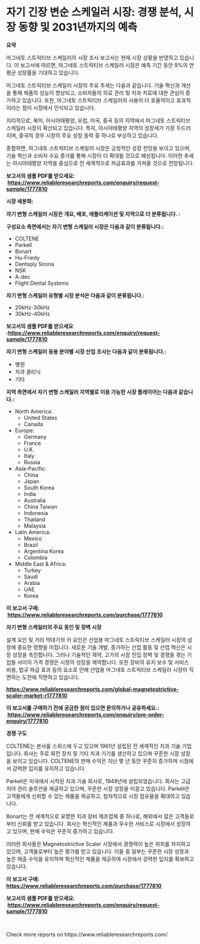 <p><h1>자기 긴장 변순 스케일러 시장: 경쟁 분석, 시장 동향 및 2031년까지의 예측</h1></p><p><strong>요약</strong></p>
<p><p>마그네토 스트릭티브 스케일러의 시장 조사 보고서는 현재 시장 상황을 반영하고 있습니다. 이 보고서에 따르면, 마그네토 스트릭티브 스케일러 시장은 예측 기간 동안 9%의 연평균 성장률을 기대하고 있습니다.</p><p>마그네토 스트릭티브 스케일러 시장의 주요 추세는 다음과 같습니다. 기술 혁신과 개선을 통해 제품의 성능이 향상되고, 소비자들의 의료 관리 및 치과 치료에 대한 관심이 증가하고 있습니다. 또한, 마그네토 스트릭티브 스케일러의 사용이 더 효율적이고 효과적이라는 점이 시장에서 인식되고 있습니다.</p><p>지리적으로, 북미, 아시아태평양, 유럽, 미국, 중국 등의 지역에서 마그네토 스트릭티브 스케일러 시장이 확산되고 있습니다. 특히, 아시아태평양 지역의 성장세가 가장 두드러지며, 중국의 경우 시장의 주요 성장 동력 중 하나로 부상하고 있습니다.</p><p>종합하면, 마그네토 스트릭티브 스케일러 시장은 긍정적인 성장 전망을 보이고 있으며, 기술 혁신과 소비자 수요 증가를 통해 시장이 더 확대될 것으로 예상됩니다. 이러한 추세는 아시아태평양 지역을 중심으로 전 세계적으로 파급효과를 가져올 것으로 전망됩니다.</p></p>
<p><strong>보고서의 샘플 PDF를 받으세요: &nbsp;<a href="https://www.reliableresearchreports.com/enquiry/request-sample/1777810">https://www.reliableresearchreports.com/enquiry/request-sample/1777810</a></strong></p>
<p><strong>시장 세분화:</strong></p>
<p><strong> 자기 변형 스케일러 시장은 개요, 배포, 애플리케이션 및 지역으로 더 분류됩니다. :</strong></p>
<p><strong>구성요소 측면에서는 자기 변형 스케일러 시장은 다음과 같이 분류됩니다.:</strong></p>
<p><ul><li>COLTENE</li><li>Parkell</li><li>Bonart</li><li>Hu-Friedy</li><li>Dentsply Sirona</li><li>NSK</li><li>A-dec</li><li>Flight Dental Systems</li></ul></p>
<p><strong> 자기 변형 스케일러 유형별 시장 분석은 다음과 같이 분류됩니다.:</strong></p>
<p><ul><li>20kHz-30kHz</li><li>30kHz-40kHz</li></ul></p>
<p><strong>보고서의 샘플 PDF를 받으세요 :<a href="https://www.reliableresearchreports.com/enquiry/request-sample/1777810">https://www.reliableresearchreports.com/enquiry/request-sample/1777810</a></strong></p>
<p><strong> 자기 변형 스케일러 응용 분야별 시장 산업 조사는 다음과 같이 분류됩니다.:</strong></p>
<p><ul><li>병원</li><li>치과 클리닉</li><li>기타</li></ul></p>
<p><strong>지역 측면에서 자기 변형 스케일러 지역별로 이용 가능한 시장 플레이어는 다음과 같습니다.:</strong></p>
<p><ul>
    <li>
        North America:
        <ul>
            <li>United States</li>
            <li>Canada</li>
        </ul>
    </li>
    <li>
        Europe:
        <ul>
            <li>Germany</li>
            <li>France</li>
            <li>U.K.</li>
            <li>Italy</li>
            <li>Russia</li>
        </ul>
    </li>
    <li>
        Asia-Pacific:
        <ul>
            <li>China</li>
            <li>Japan</li>
            <li>South Korea</li>
            <li>India</li>
            <li>Australia</li>
            <li>China Taiwan</li>
            <li>Indonesia</li>
            <li>Thailand</li>
            <li>Malaysia</li>
        </ul>
    </li>
    <li>
        Latin America:
        <ul>
            <li>Mexico</li>
            <li>Brazil</li>
            <li>Argentina Korea</li>
            <li>Colombia</li>
        </ul>
    </li>
    <li>
        Middle East & Africa:
        <ul>
            <li>Turkey</li>
            <li>Saudi</li>
            <li>Arabia</li>
            <li>UAE</li>
            <li>Korea</li>
        </ul>
    </li>
    </ul></p>
<p><strong>이 보고서 구매: &nbsp;<a href="https://www.reliableresearchreports.com/purchase/1777810">https://www.reliableresearchreports.com/purchase/1777810</a></strong></p>
<p><strong>자기 변형 스케일러의 주요 동인 및 장벽 시장</strong></p>
<p><p>설계 요인 및 거리 막대기의 키 요인은 산업용 마그네토 스트릭티브 스케일러 시장의 성장에 중요한 영향을 미칩니다. 새로운 기술 개발, 증가하는 산업 활동 및 산업 혁신은 시장 성장을 촉진합니다. 그러나 기술적인 제약, 고가의 시장 진입 장벽 및 경쟁을 겪는 기업들 사이의 가격 경쟁은 시장의 성장을 제약합니다. 또한 장비의 유지 보수 및 서비스 비용, 법규 파급 효과 등의 요소로 인해 산업용 마그네토 스트릭티브 스케일러 시장이 직면하는 도전에 직면하고 있습니다.</p></p>
<p><strong><a href="https://www.reliableresearchreports.com/global-magnetostrictive-scaler-market-r1777810">https://www.reliableresearchreports.com/global-magnetostrictive-scaler-market-r1777810</a></strong></p>
<p><strong>이 보고서를 구매하기 전에 궁금한 점이 있으면 문의하거나 공유하세요.: &nbsp;<a href="https://www.reliableresearchreports.com/enquiry/pre-order-enquiry/1777810">https://www.reliableresearchreports.com/enquiry/pre-order-enquiry/1777810</a></strong></p>
<p><strong>경쟁 구도</strong></p>
<p><p>COLTENE는 본사를 스위스에 두고 있으며 1961년 설립된 전 세계적인 치과 기술 기업입니다. 회사는 주로 회전 장치 및 기타 치과 기기를 생산하고 있으며 꾸준한 시장 성장을 보이고 있습니다. COLTENE의 판매 수익은 지난 몇 년 동안 꾸준히 증가하며 시장에서 강력한 입지를 유지하고 있습니다.</p><p>Parkell은 미국에서 시작된 치과 기술 회사로, 1948년에 설립되었습니다. 회사는 고급 치아 관리 솔루션을 제공하고 있으며, 꾸준한 시장 성장을 이끌고 있습니다. Parkell은 고객들에게 신뢰할 수 있는 제품을 제공하고, 점차적으로 시장 점유율을 확대하고 있습니다.</p><p>Bonart는 전 세계적으로 유명한 치과 장비 제조업체 중 하나로, 해외에서 많은 고객들로부터 신뢰를 받고 있습니다. 회사는 혁신적인 제품과 우수한 서비스로 시장에서 성장하고 있으며, 판매 수익은 꾸준히 증가하고 있습니다.</p><p>이러한 회사들은 Magnetostrictive Scaler 시장에서 경쟁력이 높은 위치를 차지하고 있으며, 고객들로부터 높은 평가를 받고 있습니다. 이들 중 일부는 꾸준한 시장 성장과 높은 매출 수익을 유지하며 혁신적인 제품을 제공하여 시장에서 강력한 입지를 확보하고 있습니다.</p></p>
<p><strong>이 보고서 구매: &nbsp; <a href="https://www.reliableresearchreports.com/purchase/1777810">https://www.reliableresearchreports.com/purchase/1777810</a></strong></p>
<p><strong>보고서의 샘플 PDF를 받으세요: &nbsp;<a href="https://www.reliableresearchreports.com/enquiry/request-sample/1777810">https://www.reliableresearchreports.com/enquiry/request-sample/1777810</a></strong><strong></strong></p>
<p>&nbsp;</p>
<p>Check more reports on https://www.reliableresearchreports.com/</p>